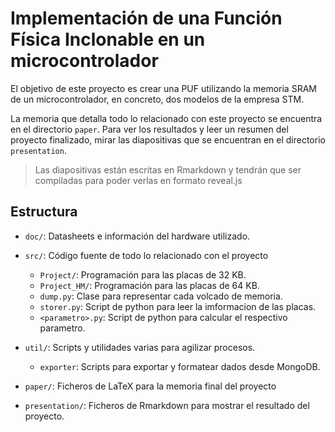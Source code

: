 # Implementación de una Función Física Inclonable en un microcontrolador

El objetivo de este proyecto es crear una PUF utilizando la memoria SRAM de un microcontrolador, en concreto, dos modelos de la empresa STM.

La memoria que detalla todo lo relacionado con este proyecto se encuentra en el directorio `paper`. Para ver los resultados y leer un resumen del proyecto finalizado, mirar las diapositivas que se encuentran en el directorio `presentation`.

> Las diapositivas están escritas en Rmarkdown y tendrán que ser compiladas para poder verlas en formato reveal.js


## Estructura

+ `doc/`: Datasheets e información del hardware utilizado.

+ `src/`: Código fuente de todo lo relacionado con el proyecto

  + `Project/`: Programación para las placas de 32 KB.
  + `Project_HM/`: Programación para las placas de 64 KB.
  + `dump.py`: Clase para representar cada volcado de memoria.
  + `storer.py`: Script de python para leer la imformacion de las placas.
  + `<parametro>.py`: Script de python para calcular el respectivo parametro.

+ `util/`: Scripts y utilidades varias para agilizar procesos.
  + `exporter`: Scripts para exportar y formatear dados desde MongoDB.

+ `paper/`: Ficheros de LaTeX para la memoria final del proyecto

+ `presentation/`: Ficheros de Rmarkdown para mostrar el resultado del proyecto.
